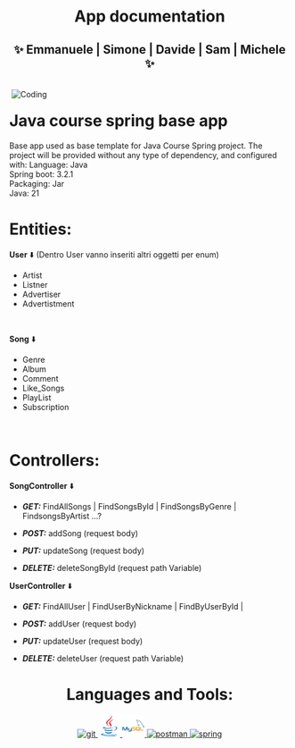 <h1 align="center">App documentation</h1>
<h2 align="center">✨ Emmanuele | Simone | Davide | Sam | Michele ✨</h2>
<br>
<img align="right" alt="Coding" width="500" src="https://encrypted-tbn0.gstatic.com/images?q=tbn:ANd9GcSYkI9AIrTDCHxDM4jdWJqspqW1TuFkuSXOIkisEdTarQ&s">

# Java course spring base app
Base app used as base template for Java Course Spring project. 
The project will be provided without any type of dependency, and configured with:
Language: Java<br />
Spring boot: 3.2.1<br />
Packaging: Jar<br />
Java: 21<br />

# Entities: 
**User** ⬇️  (Dentro User vanno inseriti altri oggetti per enum)
- Artist
- Listner
- Advertiser
- Advertistment
<br>

**Song** ⬇️
- Genre
- Album
- Comment
- Like_Songs
- PlayList
- Subscription 
<br>

# Controllers:
**SongController** ⬇️

- ***GET:*** FindAllSongs | FindSongsById | FindSongsByGenre | FindsongsByArtist ...? 

- ***POST:*** addSong (request body)

- ***PUT:*** updateSong (request body)

- ***DELETE:*** deleteSongById (request path Variable)
  
**UserController** ⬇️

- ***GET:*** FindAllUser | FindUserByNickname | FindByUserById | 

- ***POST:*** addUser (request body)

- ***PUT:*** updateUser (request body)

- ***DELETE:*** deleteUser (request path Variable)
  
<h1 align="center">Languages and Tools:</h1>
<p align="center"> <a href="https://git-scm.com/" target="_blank" rel="noreferrer"> <img src="https://www.vectorlogo.zone/logos/git-scm/git-scm-icon.svg" alt="git" width="40" height="40"/> </a> <a href="https://www.java.com" target="_blank" rel="noreferrer"> <img src="https://raw.githubusercontent.com/devicons/devicon/master/icons/java/java-original.svg" alt="java" width="40" height="40"/> </a> <a href="https://www.mysql.com/" target="_blank" rel="noreferrer"> <img src="https://raw.githubusercontent.com/devicons/devicon/master/icons/mysql/mysql-original-wordmark.svg" alt="mysql" width="40" height="40"/> </a> <a href="https://postman.com" target="_blank" rel="noreferrer"> <img src="https://www.vectorlogo.zone/logos/getpostman/getpostman-icon.svg" alt="postman" width="40" height="40"/> </a> <a href="https://spring.io/" target="_blank" rel="noreferrer"> <img src="https://www.vectorlogo.zone/logos/springio/springio-icon.svg" alt="spring" width="40" height="40"/> </a></a> </p>
